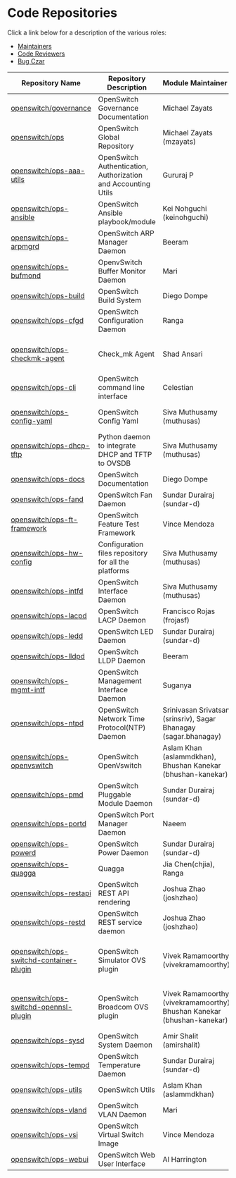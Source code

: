 # Code Repositories

Click a link below for a description of the various roles:
* [Maintainers](http://governance.openswitch.net/governance/maintainers.html)
* [Code Reviewers](http://governance.openswitch.net/governance/core-reviewers.html)
* [Bug Czar](http://governance.openswitch.net/governance/bug-czar.html)

| Repository Name | Repository Description | Module Maintainer | Code Reviewer | Bug czar |
| --------------- | ---------------------- |:----------------- |:------------- |:-------- |
| [openswitch/governance](http://git.openswitch.net/cgit/openswitch/governance/tree/) | OpenSwitch Governance Documentation | Michael Zayats | [governance-maintainers](https://review.openswitch.net/#/admin/groups/54,members) | Michael Zayats |
| [openswitch/ops](http://git.openswitch.net/cgit/openswitch/ops/tree/) | OpenSwitch Global Repository | Michael Zayats (mzayats) | [ops-maintainers](https://review.openswitch.net/#/admin/groups/52,members) | Kuntal Daftary (kuntaldaftary) |
| [openswitch/ops-aaa-utils](http://git.openswitch.net/cgit/openswitch/ops-aaa-utils/tree/) | OpenSwitch Authentication, Authorization and Accounting Utils | Gururaj P | [ops-aaa-utils-maintainers](https://review.openswitch.net/#/admin/groups/42,members) | Sandeep N |
| [openswitch/ops-ansible](http://git.openswitch.net/cgit/openswitch/ops-ansible/tree/) | OpenSwitch Ansible playbook/module | Kei Nohguchi (keinohguchi) | [ops-ansible-maintainers](https://review.openswitch.net/#/admin/groups/67,members)| Kei Nohguchi (keinohguchi) |
| [openswitch/ops-arpmgrd](http://git.openswitch.net/cgit/openswitch/ops-arpmgrd/tree/) | OpenSwitch ARP Manager Daemon | Beeram | [ops-arpmgrd-maintainers](https://review.openswitch.net/#/admin/groups/39,members) | Avinash |
| [openswitch/ops-bufmond](http://git.openswitch.net/cgit/openswitch/ops-bufmond/tree/) | OpenvSwitch Buffer Monitor Daemon | Mari | [ops-bufmond-maintainers](https://review.openswitch.net/#/admin/groups/26,members) | Mithun |
| [openswitch/ops-build](http://git.openswitch.net/cgit/openswitch/ops-build/tree/) | OpenSwitch Build System | Diego Dompe | [ops-build-maintainers](https://review.openswitch.net/#/admin/groups/16,members) | Diego Dompe |
| [openswitch/ops-cfgd](http://git.openswitch.net/cgit/openswitch/ops-cfgd/tree/) | OpenSwitch Configuration Daemon | Ranga | [ops-cfgd-maintainers](https://review.openswitch.net/#/admin/groups/31,members) | Chandru |
| [openswitch/ops-checkmk-agent](http://git.openswitch.net/cgit/openswitch/ops-checkmk-agent/tree/) | Check_mk Agent | Shad Ansari | [ops-checkmk-agent-maintainers](https://review.openswitch.net/#/admin/groups/53,members) | Shad Ansari |
| [openswitch/ops-cli](http://git.openswitch.net/cgit/openswitch/ops-cli/tree/) | OpenSwitch command line interface | Celestian | [ops-cli-maintainers](https://review.openswitch.net/#/admin/groups/32,members) | Satchit |
| [openswitch/ops-config-yaml](http://git.openswitch.net/cgit/openswitch/ops-config-yaml/tree/) | OpenSwitch Config Yaml | Siva Muthusamy (muthusas) | [ops-config-yaml-maintainers](https://review.openswitch.net/#/admin/groups/47,members) | Siva Muthusamy (muthusas) |
| [openswitch/ops-dhcp-tftp](http://git.openswitch.net/cgit/openswitch/ops-dhcp-tftp/tree/) | Python daemon to integrate DHCP and TFTP to OVSDB | Siva Muthusamy (muthusas) | [ops-dhcp-tft-maintainers](https://review.openswitch.net/#/admin/groups/48,members) | Siva Muthusamy (muthusas) |
| [openswitch/ops-docs](http://git.openswitch.net/cgit/openswitch/ops-docs/tree/) | OpenSwitch Documentation | Diego Dompe | [ops-docs-maintainers](https://review.openswitch.net/#/admin/groups/46,members) | Diego Dompe |
| [openswitch/ops-fand](http://git.openswitch.net/cgit/openswitch/ops-fand/tree/) | OpenSwitch Fan Daemon | Sundar Durairaj (sundar-d) | [ops-fand-maintainers](https://review.openswitch.net/#/admin/groups/21,members) | Sundar Durairaj (sundar-d) |
| [openswitch/ops-ft-framework](http://git.openswitch.net/cgit/openswitch/ops-ft-framework/tree/) | OpenSwitch Feature Test Framework | Vince Mendoza | [ops-ft-framework-maintainers](https://review.openswitch.net/#/admin/groups/45,members) | Vince Mendoza |
| [openswitch/ops-hw-config](http://git.openswitch.net/cgit/openswitch/ops-hw-config/tree/) | Configuration files repository for all the platforms | Siva Muthusamy (muthusas) | [ops-hw-config-maintainers](https://review.openswitch.net/#/admin/groups/59,members) | Siva Muthusamy (muthusas) |
| [openswitch/ops-intfd](http://git.openswitch.net/cgit/openswitch/ops-intfd/tree/) | OpenSwitch Interface Daemon | Siva Muthusamy (muthusas) | [ops-intfd-maintainers](https://review.openswitch.net/#/admin/groups/35,members) | Siva Muthusamy (muthusas) |
| [openswitch/ops-lacpd](http://git.openswitch.net/cgit/openswitch/ops-lacpd/tree/) | OpenSwitch LACP Daemon | Francisco Rojas (frojasf) | [ops-lacpd-maintainers](https://review.openswitch.net/#/admin/groups/36,members) | Noel Delgado (noeldelgadoc) |
| [openswitch/ops-ledd](http://git.openswitch.net/cgit/openswitch/ops-ledd/tree/) | OpenSwitch LED Daemon | Sundar Durairaj (sundar-d) | [ops-ledd-maintainers](https://review.openswitch.net/#/admin/groups/22,members) | Sundar Durairaj (sundar-d) |
| [openswitch/ops-lldpd](http://git.openswitch.net/cgit/openswitch/ops-lldpd/tree/) | OpenSwitch LLDP Daemon | Beeram | [ops-lldpd-maintainers](https://review.openswitch.net/#/admin/groups/38,members) | Beeram |
| [openswitch/ops-mgmt-intf](http://git.openswitch.net/cgit/openswitch/ops-mgmt-intf/tree/) | OpenSwitch Management Interface Daemon | Suganya | [ops-mgmt-intf-maintainers](https://review.openswitch.net/#/admin/groups/33,members) | Ezhilan |
| [openswitch/ops-ntpd](https://git.openswitch.net/openswitch/ops-ntpd/tree/) | OpenSwitch Network Time Protocol(NTP) Daemon | Srinivasan Srivatsan (srinsriv), Sagar Bhanagay (sagar.bhanagay) | [ops-ntpd-maintainers](https://review.openswitch.net/#/admin/groups/75,members) | Nilesh Shinde (nilesh.shinde) |
| [openswitch/ops-openvswitch](http://git.openswitch.net/cgit/openswitch/ops-openvswitch/tree/) | OpenSwitch OpenVswitch | Aslam Khan (aslammdkhan), Bhushan Kanekar (bhushan-kanekar) | [ops-openvswitch-maintainers](https://review.openswitch.net/#/admin/groups/27,members) | Aslam Khan (aslammdkhan), Bhushan Kanekar (bhushan-kanekar) |
| [openswitch/ops-pmd](http://git.openswitch.net/cgit/openswitch/ops-pmd/tree/) | OpenSwitch Pluggable Module Daemon | Sundar Durairaj (sundar-d) | [ops-pmd-maintainers](https://review.openswitch.net/#/admin/groups/24,members) | Sundar Durairaj (sundar-d) |
| [openswitch/ops-portd](http://git.openswitch.net/cgit/openswitch/ops-portd/tree/) | OpenSwitch Port Manager Daemon | Naeem | [ops-portd-maintainers](https://review.openswitch.net/#/admin/groups/41,members) | Nirmalya |
| [openswitch/ops-powerd](http://git.openswitch.net/cgit/openswitch/ops-powerd/tree/) | OpenSwitch Power Daemon | Sundar Durairaj (sundar-d) | [ops-powerd-maintainers](https://review.openswitch.net/#/admin/groups/23,members) | Sundar Durairaj (sundar-d) |
| [openswitch/ops-quagga](http://git.openswitch.net/cgit/openswitch/ops-quagga/tree/) | Quagga | Jia Chen(chjia), Ranga | [ops-quagga-maintainers](https://review.openswitch.net/#/admin/groups/40,members) | Jia Chen(chjia), Naeem |
| [openswitch/ops-restapi](http://git.openswitch.net/cgit/openswitch/ops-restapi/tree/) | OpenSwitch REST API rendering | Joshua Zhao (joshzhao) | [ops-restapi-maintainers](https://review.openswitch.net/#/admin/groups/60,members) | Oleg Spirt (olegspirt) |
| [openswitch/ops-restd](http://git.openswitch.net/cgit/openswitch/ops-restd/tree/) | OpenSwitch REST service daemon | Joshua Zhao (joshzhao) | [ops-restd-maintainers](https://review.openswitch.net/#/admin/groups/43,members) | Oleg Spirt (olegspirt) |
| [openswitch/ops-switchd-container-plugin](http://git.openswitch.net/cgit/openswitch/ops-switchd-container-plugin/tree/) | OpenSwitch Simulator OVS plugin | Vivek Ramamoorthy (vivekramamoorthy) | [ops-switchd-container-plugin-maintainers](https://review.openswitch.net/#/admin/groups/56,members) | Vivek Ramamoorthy (vivekramamoorthy) |
| [openswitch/ops-switchd-opennsl-plugin](http://git.openswitch.net/cgit/openswitch/ops-switchd-opennsl-plugin/tree/) | OpenSwitch Broadcom OVS plugin | Vivek Ramamoorthy (vivekramamoorthy), Bhushan Kanekar (bhushan-kanekar) | [ops-switchd-opennsl-plugin-maintainers](https://review.openswitch.net/#/admin/groups/57,members) | Vivek Ramamoorthy (vivekramamoorthy), Bhushan Kanekar (bhushan-kanekar) |
| [openswitch/ops-sysd](http://git.openswitch.net/cgit/openswitch/ops-sysd/tree/) | OpenSwitch System Daemon | Amir Shalit (amirshalit) | [ops-sysd-maintainers](https://review.openswitch.net/#/admin/groups/19,members) | Oleg Spirt (olegspirt) |
| [openswitch/ops-tempd](http://git.openswitch.net/cgit/openswitch/ops-tempd/tree/) | OpenSwitch Temperature Daemon | Sundar Durairaj (sundar-d) | [ops-tempd-maintainers](https://review.openswitch.net/#/admin/groups/25,members) | Sundar Durairaj (sundar-d) |
| [openswitch/ops-utils](http://git.openswitch.net/cgit/openswitch/ops-utils/tree/) | OpenSwitch Utils | Aslam Khan (aslammdkhan) | [ops-utils-maintainers](https://review.openswitch.net/#/admin/groups/20,members) | Aslam Khan (aslammdkhan) |
| [openswitch/ops-vland](http://git.openswitch.net/cgit/openswitch/ops-vland/tree/) | OpenSwitch VLAN Daemon | Mari | [ops-vland-maintainers](https://review.openswitch.net/#/admin/groups/34,members) | Mithun |
| [openswitch/ops-vsi](http://git.openswitch.net/cgit/openswitch/ops-vsi/tree/) | OpenSwitch Virtual Switch Image | Vince Mendoza | [ops-vsi-maintainers](https://review.openswitch.net/#/admin/groups/44,members) | Vince Mendoza |
| [openswitch/ops-webui](http://git.openswitch.net/cgit/openswitch/ops-webui/tree/) | OpenSwitch Web User Interface | Al Harrington | [ops-webui-maintainers](https://review.openswitch.net/#/admin/groups/49,members) | Al Harrington |

